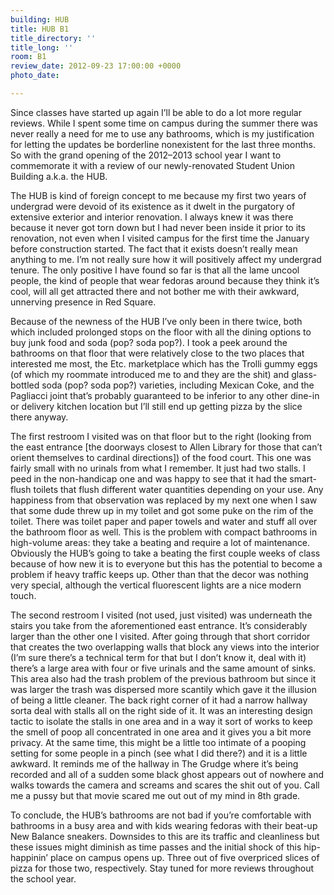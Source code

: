 ```yaml
---
building: HUB
title: HUB B1
title_directory: ''
title_long: ''
room: B1
review_date: 2012-09-23 17:00:00 +0000
photo_date: 

---
```

Since classes have started up again I’ll be able to do a lot more regular reviews. While I spent some time on campus during the summer there was never really a need for me to use any bathrooms, which is my justification for letting the updates be borderline nonexistent for the last three months. So with the grand opening of the 2012–2013 school year I want to commemorate it with a review of our newly-renovated Student Union Building a.k.a. the HUB.

The HUB is kind of foreign concept to me because my first two years of undergrad were devoid of its existence as it dwelt in the purgatory of extensive exterior and interior renovation. I always knew it was there because it never got torn down but I had never been inside it prior to its renovation, not even when I visited campus for the first time the January before construction started. The fact that it exists doesn’t really mean anything to me. I’m not really sure how it will positively affect my undergrad tenure. The only positive I have found so far is that all the lame uncool people, the kind of people that wear fedoras around because they think it’s cool, will all get attracted there and not bother me with their awkward, unnerving presence in Red Square.

Because of the newness of the HUB I’ve only been in there twice, both which included prolonged stops on the floor with all the dining options to buy junk food and soda (pop? soda pop?). I took a peek around the bathrooms on that floor that were relatively close to the two places that interested me most, the Etc. marketplace which has the Trolli gummy eggs (of which my roommate introduced me to and they are the shit) and glass-bottled soda (pop? soda pop?) varieties, including Mexican Coke, and the Pagliacci joint that’s probably guaranteed to be inferior to any other dine-in or delivery kitchen location but I’ll still end up getting pizza by the slice there anyway.

The first restroom I visited was on that floor but to the right (looking from the east entrance \[the doorways closest to Allen Library for those that can’t orient themselves to cardinal directions\]) of the food court. This one was fairly small with no urinals from what I remember. It just had two stalls. I peed in the non-handicap one and was happy to see that it had the smart-flush toilets that flush different water quantities depending on your use. Any happiness from that observation was replaced by my next one when I saw that some dude threw up in my toilet and got some puke on the rim of the toilet. There was toilet paper and paper towels and water and stuff all over the bathroom floor as well. This is the problem with compact bathrooms in high-volume areas: they take a beating and require a lot of maintenance. Obviously the HUB’s going to take a beating the first couple weeks of class because of how new it is to everyone but this has the potential to become a problem if heavy traffic keeps up. Other than that the decor was nothing very special, although the vertical fluorescent lights are a nice modern touch.

The second restroom I visited (not used, just visited) was underneath the stairs you take from the aforementioned east entrance. It’s considerably larger than the other one I visited. After going through that short corridor that creates the two overlapping walls that block any views into the interior (I’m sure there’s a technical term for that but I don’t know it, deal with it) there’s a large area with four or five urinals and the same amount of sinks. This area also had the trash problem of the previous bathroom but since it was larger the trash was dispersed more scantily which gave it the illusion of being a little cleaner. The back right corner of it had a narrow hallway sorta deal with stalls all on the right side of it. It was an interesting design tactic to isolate the stalls in one area and in a way it sort of works to keep the smell of poop all concentrated in one area and it gives you a bit more privacy. At the same time, this might be a little too intimate of a pooping setting for some people in a pinch (see what I did there?) and it is a little awkward. It reminds me of the hallway in The Grudge where it’s being recorded and all of a sudden some black ghost appears out of nowhere and walks towards the camera and screams and scares the shit out of you. Call me a pussy but that movie scared me out out of my mind in 8th grade.

To conclude, the HUB’s bathrooms are not bad if you’re comfortable with bathrooms in a busy area and with kids wearing fedoras with their beat-up New Balance sneakers. Downsides to this are its traffic and cleanliness but these issues might diminish as time passes and the initial shock of this hip-happinin’ place on campus opens up. Three out of five overpriced slices of pizza for those two, respectively. Stay tuned for more reviews throughout the school year.
